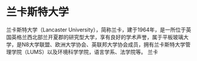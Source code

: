 # 兰卡斯特大学

兰卡斯特大学（Lancaster University），简称兰卡，建于1964年，是一所位于英国英格兰西北部兰开夏郡的研究型大学，享有良好的学术声誉，属于平板玻璃大学，是N8大学联盟、欧洲大学协会、英联邦大学协会成员，拥有兰卡斯特大学管理学院（LUMS）以及环境科学学院，语言学系、法学院等。 兰卡